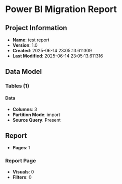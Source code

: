 # Power BI Migration Report

## Project Information
- **Name**: test report
- **Version**: 1.0
- **Created**: 2025-06-14 23:05:13.611309
- **Last Modified**: 2025-06-14 23:05:13.611316

## Data Model

### Tables (1)

#### Data
- **Columns**: 3
- **Partition Mode**: import
- **Source Query**: Present

## Report
- **Pages**: 1

### Report Page
- **Visuals**: 0
- **Filters**: 0
